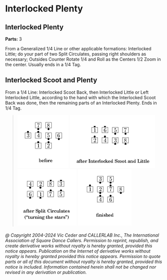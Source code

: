 # Interlocked Plenty

## Interlocked Plenty

**Parts:** 3  

From a Generalized 1/4 Line or other applicable formations:
Interlocked Little; do your part of two Split Circulates, passing
right shoulders as necessary; Outsides Counter Rotate 1/4 and Roll as
the Centers 1/2 Zoom in the center. Usually ends in a 1/4 Tag.

## Interlocked Scoot and Plenty

From a 1/4 Line: Interlocked Scoot Back, then Interlocked
Little or Left Interlocked Little, according to the hand with which
the Interlocked Scoot Back was done, then the remaining parts of an
Interlocked Plenty. Ends in 1/4 Tag.

> 
> ![alt](interlocked_plenty-1.png)
> ![alt](interlocked_plenty-2.png)
> ![alt](interlocked_plenty-3.png)
> ![alt](interlocked_plenty-4.png)
> 

###### @ Copyright 2004-2024 Vic Ceder and CALLERLAB Inc., The International Association of Square Dance Callers. Permission to reprint, republish, and create derivative works without royalty is hereby granted, provided this notice appears. Publication on the Internet of derivative works without royalty is hereby granted provided this notice appears. Permission to quote parts or all of this document without royalty is hereby granted, provided this notice is included. Information contained herein shall not be changed nor revised in any derivation or publication.
